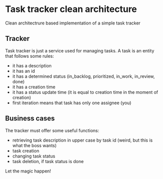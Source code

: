 # Task tracker clean architecture
Clean architectrure based implementation of a simple task tracker 

## Tracker
Task tracker is just a service used for managing tasks.
A task is an entity that follows some rules:
- it has a description
- it has an id
- it has a determined status (in_backlog, prioritized, in_work, in_review, done)
- it has a creation time
- it has a status update time (it is equal to creation time in the moment of creation)
- first iteration means that task has only one assignee (you)

## Business cases
The tracker must offer some useful functions:
- retrieving task description in upper case by task id (weird, but this is what the boss wants)
- task creation
- changing task status
- task deletion, if task status is done

Let the magic happen!
